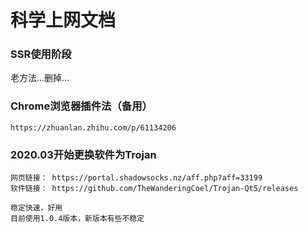 # 科学上网文档
### SSR使用阶段
老方法...删掉...

### Chrome浏览器插件法（备用）
	https://zhuanlan.zhihu.com/p/61134206

### 2020.03开始更换软件为Trojan
	网页链接： https://portal.shadowsocks.nz/aff.php?aff=33199
	软件链接： https://github.com/TheWanderingCoel/Trojan-Qt5/releases
	
	稳定快速，好用
	目前使用1.0.4版本，新版本有些不稳定